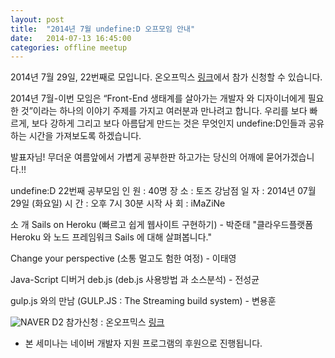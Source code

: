 ```yaml
---
layout: post
title:  "2014년 7월 undefine:D 오프모임 안내"
date:   2014-07-13 16:45:00
categories: offline meetup
---
```


2014년 7월 29일, 22번째로 모입니다.
온오프믹스 [링크](http://onoffmix.com/event/31122)에서 참가 신청할 수 있습니다.

2014년 7월-이번 모임은 “Front-End 생태계를 살아가는 개발자 와 디자이너에게 필요한 것”이라는 하나의 이야기 주제를 가지고 여러분과 만나려고 합니다. 
우리를 보다 빠르게, 보다 강하게 그리고 보다 아름답게 만드는 것은 무엇인지 undefine:D인들과 공유하는 시간을 가져보도록 하겠습니다.
 
발표자님! 무더운 여름앞에서 가볍게 공부한판 하고가는 당신의 어깨에 묻어가겠습니다.!!

undefine:D 22번째 공부모임 
인 원 : 40명
장 소 : 토즈 강남점
일 자 : 2014년 07월 29일 (화요일)
시 간 : 오후 7시 30분 시작
사 회 : iMaZiNe
 
소 개
Sails on Heroku
(빠르고 쉽게 웹사이트 구현하기) - 박준태
"클라우드플랫폼 Heroku 와 노드 프레임워크 Sails 에 대해 살펴봅니다."
 
Change your perspective
(소통 멀고도 험한 여정) - 이태영
 
Java-Script 디버거 deb.js
(deb.js 사용방법 과 소스분석) - 전성균
 
gulp.js 와의 만남
(GULP.JS : The Streaming build system) - 변용훈

![NAVER D2](http://cfile1.onoffmix.com/attach/aslOuJyMFw5PZfieVvFObF4paVHixaZ0)
참가신청 : 온오프믹스 [링크](http://onoffmix.com/event/31122)

* 본 세미나는 네이버 개발자 지원 프로그램의 후원으로 진행됩니다.
